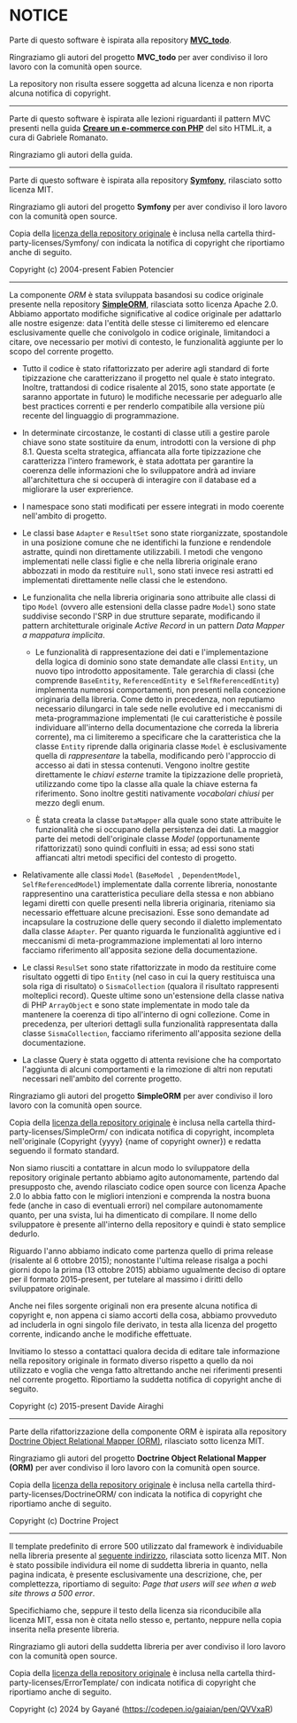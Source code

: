 # NOTICE

Parte di questo software è ispirata alla repository [**MVC_todo**](https://github.com/ngrt/MVC_todo).

Ringraziamo gli autori del progetto **MVC_todo** per aver condiviso il loro lavoro con la comunità open source.

La repository non risulta essere soggetta ad alcuna licenza e non riporta alcuna notifica di copyright.

---

Parte di questo software è ispirata alle lezioni riguardanti il pattern MVC presenti nella guida [**Creare un e-commerce con PHP**](https://www.html.it/guide/creare-un-e-commerce-con-php/) del sito HTML.it, a cura di Gabriele Romanato.

Ringraziamo gli autori della guida.

---

Parte di questo software è ispirata alla repository [**Symfony**](https://github.com/symfony/symfony), rilasciato sotto licenza MIT.

Ringraziamo gli autori del progetto **Symfony** per aver condiviso il loro lavoro con la comunità open source.

Copia della [licenza della repository originale](https://github.com/symfony/symfony/blob/6.4/LICENSE) è inclusa nella cartella third-party-licenses/Symfony/ con indicata la notifica di copyright che riportiamo anche di seguito.

Copyright (c) 2004-present Fabien Potencier

---

La componente *ORM* è stata sviluppata basandosi su codice originale presente nella repository [**SimpleORM**](https://github.com/davideairaghi/php), rilasciata sotto licenza Apache 2.0. Abbiamo apportato modifiche significative al codice originale per adattarlo alle nostre esigenze: data l'entità delle stesse ci limiteremo ed elencare esclusivamente quelle che conivolgolo in codice originale, limitandoci a citare, ove necessario per motivi di contesto, le funzionalità aggiunte per lo scopo del corrente progetto.

- Tutto il codice è stato rifattorizzato per aderire agli standard di forte tipizzazione che caratterizzano il progetto nel quale è stato integrato. Inoltre, trattandosi di codice risalente al 2015, sono state apportate (e saranno apportate in futuro) le modifiche necessarie per adeguarlo alle best practices correnti e per renderlo compatibile alla versione più recente del linguaggio di programmazione.

- In determinate circostanze, le costanti di classe utili a gestire parole chiave sono state sostituire da enum, introdotti con la versione di php 8.1. Questa scelta strategica, affiancata alla forte tipizzazione che caratterizza l'intero framework, è stata adottata per garantire la coerenza delle informazioni che lo sviluppatore andrà ad inviare all'architettura che si occuperà di interagire con il database ed a migliorare la user exprerience.

- I namespace sono stati modificati per essere integrati in modo coerente nell'ambito di progetto.

- Le classi base `Adapter` e `ResultSet` sono state riorganizzate, spostandole in una posizione comune che ne identifichi la funzione e rendendole astratte, quindi non direttamente utilizzabili. I metodi che vengono implementati nelle classi figlie e che nella libreria originale erano abbozzati in modo da restituire `null`, sono stati invece resi astratti ed implementati direttamente nelle classi che le estendono.

- Le funzionalita che nella libreria originaria sono attribuite alle classi di tipo `Model` (ovvero alle estensioni della classe padre `Model`) sono state suddivise secondo l'SRP in due strutture separate, modificando il pattern architetturale originale *Active Record* in un pattern *Data Mapper a mappatura implicita*.
  
  - Le funzionalità di rappresentazione dei dati e l'implementazione della logica di dominio sono state demandate alle classi `Entity`, un nuovo tipo introdotto appositamente. Tale gerarchia di classi (che comprende `BaseEntity`, `ReferencedEntity `e `SelfReferencedEntity`) implementa numerosi comportamenti, non presenti nella concezione originaria della libreria. Come detto in precedenza, non reputiamo necessario dilungarci in tale sede nelle evolutive ed i meccanismi di meta-programmazione implementati (le cui caratteristiche è possile individuare all'interno della documentazione che correda la libreria corrente), ma ci limiteremo a specificare che la caratteristica che la classe `Entity` riprende dalla originaria classe `Model` è esclusivamente quella di *rappresentare* la tabella, modificando però l'approccio di accesso ai dati in stessa contenuti. Vengono inoltre gestite direttamente le *chiavi esterne* tramite la tipizzazione delle proprietà, utilizzando come tipo la classe alla quale la chiave esterna fa riferimento. Sono inoltre gestiti nativamente *vocabolari chiusi* per mezzo degli enum.
  
  - È stata creata la classe `DataMapper` alla quale sono state attribuite le funzionalità che si occupano della persistenza dei dati. La maggior parte dei metodi dell'originale classe *Model* (opportunamente rifattorizzati) sono quindi confluiti in essa; ad essi sono stati affiancati altri metodi specifici del contesto di progetto.

- Relativamente alle classi `Model` (`BaseModel `, `DependentModel`, `SelfReferencedModel`) implementate dalla corrente libreria, nonostante rappresentino una caratteristica peculiare della stessa e non abbiano legami diretti con quelle presenti nella libreria originaria, riteniamo sia necessario effettuare alcune precisazioni. Esse sono demandate ad incapsulare la costruzione delle query secondo il dialetto implementato dalla classe `Adapter`. Per quanto riguarda le funzionalità aggiuntive ed i meccanismi di meta-programmazione implementati al loro interno facciamo riferimento all'apposita sezione della documentazione.

- Le classi `ResulSet` sono state rifattorizzate in modo da restituire come risultato oggetti di tipo `Entity` (nel caso in cui la query restituisca una sola riga di risultato) o `SismaCollection` (qualora il risultato rappresenti molteplici record). Queste ultime sono un'estensione della classe nativa di PHP `ArrayObject` e sono state implementate in modo tale da mantenere la coerenza di tipo all'interno di ogni collezione. Come in precedenza, per ulteriori dettagli sulla funzionalità rappresentata dalla classe `SismaCollection`, facciamo riferimento all'apposita sezione della documentazione.

- La classe Query è stata oggetto di attenta revisione che ha comportato l'aggiunta di alcuni comportamenti e la rimozione di altri non reputati necessari nell'ambito del corrente progetto.

Ringraziamo gli autori del progetto **SimpleORM** per aver condiviso il loro lavoro con la comunità open source.

Copia della [licenza della repository originale](https://github.com/davideairaghi/php/blob/master/LICENSE) è inclusa nella cartella third-party-licenses/SimpleOrm/ con indicata notifica di copyright, incompleta nell'originale (Copyright {yyyy} {name of copyright owner}) e redatta seguendo il formato standard. 

Non siamo riusciti a contattare in alcun modo lo sviluppatore della repository originale pertanto abbiamo agito autonomamente, partendo dal presupposto che, avendo rilasciato codice open source con licenza Apache 2.0 lo abbia fatto con le migliori intenzioni e comprenda la nostra buona fede (anche in caso di eventuali errori) nel compilare autonomamente quanto, per una svista, lui ha dimenticato di compilare. Il nome dello sviluppatore è presente all'interno della repository e quindi è stato semplice dedurlo. 

Riguardo l'anno abbiamo indicato come partenza quello di prima release (risalente al 6 ottobre 2015); nonostante l'ultima release risalga a pochi giorni dopo la prima (13 ottobre 2015) abbiamo ugualmente deciso di optare per il formato 2015-present, per tutelare al massimo i diritti dello sviluppatore originale. 

Anche nei files sorgente originali non era presente alcuna notifica di copyright e, non appena ci siamo accorti della cosa, abbiamo provveduto ad includerla in ogni singolo file derivato, in testa alla licenza del progetto corrente, indicando anche le modifiche effettuate.

Invitiamo lo stesso a contattaci qualora decida di editare tale informazione nella repository originale in formato diverso rispetto a quello da noi utilizzato e voglia che venga fatto altrettando anche nei riferimenti presenti nel corrente progetto. Riportiamo la suddetta notifica di copyright anche di seguito.

Copyright (c) 2015-present Davide Airaghi

---

Parte della rifattorizzazione della componente ORM è ispirata alla repository [Doctrine Object Relational Mapper (ORM)](https://github.com/doctrine/orm), rilasciato sotto licenza MIT.

Ringraziamo gli autori del progetto **Doctrine Object Relational Mapper (ORM)** per aver condiviso il loro lavoro con la comunità open source.

Copia della [licenza della repository originale](https://github.com/symfony/symfony/blob/6.4/LICENSE) è inclusa nella cartella third-party-licenses/DoctrineORM/ con indicata la notifica di copyright che riportiamo anche di seguito.

Copyright (c) Doctrine Project

---

Il template predefinito di errore 500 utilizzato dal framework è individuabile nella libreria presente al [seguente indirizzo](https://codepen.io/gaiaian/details/QVVxaR), rilasciata sotto licenza MIT. Non è stato possibile individura eil nome di suddetta libreria in quanto, nella pagina indicata, è presente esclusivamente una descrizione, che, per complettezza, riportiamo di seguito: *Page that users will see when a web site throws a 500 error*.

Specifichiamo che, seppure il testo della licenza sia riconducibile alla licenza MIT, essa non è citata nello stesso e, pertanto, neppure nella copia inserita nella presente libreria.

Ringraziamo gli autori della suddetta libreria per aver condiviso il loro lavoro con la comunità open source.

Copia della [licenza della repository originale](https://codepen.io/gaiaian/details/QVVxaR) è inclusa nella cartella third-party-licenses/ErrorTemplate/ con indicata notifica di copyright che riportiamo anche di seguito.

Copyright (c) 2024 by Gayané (https://codepen.io/gaiaian/pen/QVVxaR)
